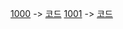 [1000](https://www.acmicpc.net/problem/1000) -> [코드](baekjoon/1000.swift)
[1001](https://www.acmicpc.net/problem/1001) -> [코드](baekjoon/1001.swift)
